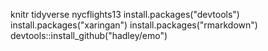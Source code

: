knitr
tidyverse
nycflights13
install.packages("devtools")
install.packages("xaringan")
install.packages("rmarkdown")
devtools::install_github("hadley/emo")
